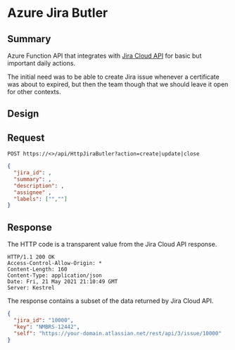 # Azure Jira Butler

## Summary

Azure Function API that integrates with
[Jira Cloud API](https://developer.atlassian.com/cloud/jira/platform/rest/v3/intro/) for basic but important daily
actions.

The initial need was to be able to create Jira issue whenever a certificate was about to expired, but then the team
though that we should leave it open for other contexts.

## Design

## Request

```http
POST https://<>/api/HttpJiraButler?action=create|update|close
```

```json
{
  "jira_id": ,
  "summary": ,
  "description": ,
  "assignee" ,
  "labels": ["",""]
}
```

## Response

The HTTP code is a transparent value from the Jira Cloud API response.

```http
HTTP/1.1 200 OK
Access-Control-Allow-Origin: *
Content-Length: 160
Content-Type: application/json
Date: Fri, 21 May 2021 21:10:49 GMT
Server: Kestrel
```

The response contains a subset of the data returned by Jira Cloud API.

```json
{
  "jira_id": "10000",
  "key": "NMBRS-12442",
  "self": "https://your-domain.atlassian.net/rest/api/3/issue/10000"
}
```